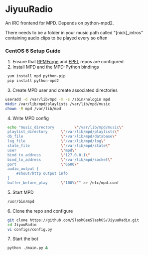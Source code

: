 JiyuuRadio
==========

An IRC frontend for MPD. Depends on python-mpd2.

There needs to be a folder in your music path called "[nick]\_intros" containing audio clips to be played every so often

### CentOS 6 Setup Guide ###
1. Ensure that [RPMForge](http://wiki.centos.org/AdditionalResources/Repositories/RPMForge) and [EPEL](https://fedoraproject.org/wiki/EPEL) repos are configured
2. Install MPD and the MPD-Python bindings

 ```sh
  yum install mpd python-pip
  pip install python-mpd2
 ```
3. Create MPD user and create associated directories

 ```sh
 useradd -d /var/lib/mpd -m -s /sbin/nologin mpd
 mkdir /var/lib/mpd/playlists /var/lib/mpd/music
 chown -R mpd /var/lib/mpd
 ```

4. Write MPD config

 ```sh
  echo "music_directory         \"/var/lib/mpd/music\"
  playlist_directory      \"/var/lib/mpd/playlists\"
  db_file                 \"/var/lib/mpd/database\"
  log_file                \"/var/lib/mpd/log\"
  state_file              \"/var/lib/mpd/state\"
  user                    \"mpd\"
  bind_to_address         \"127.0.0.1\"
  bind_to_address         \"/var/lib/mpd/socket\"
  port                    \"6600\"
  audio_output {
      #shout/http output info
  }
  buffer_before_play      \"100%\"" >> /etc/mpd.conf
 ```

5. Start MPD

 ```sh
  /usr/bin/mpd
 ```
 
6. Clone the repo and configure

 ```sh
  git clone https://github.com/SlashGeeSlashOS/JiyuuRadio.git
  cd JiyuuRadio
  vi configs/config.py
 ```

7. Start the bot

 ```sh
  python ./main.py &
 ```
